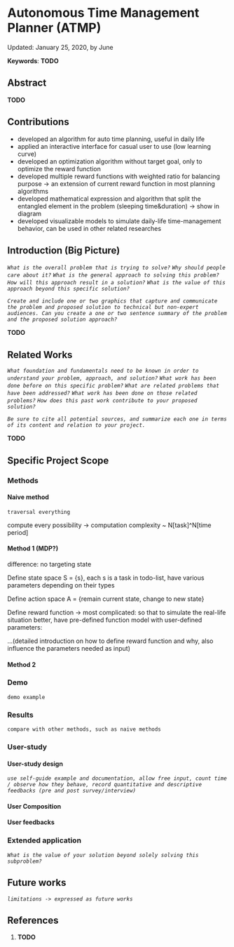 # Autonomous Time Management Planner (ATMP)

Updated: January 25, 2020, by June

**Keywords**: **TODO**

## Abstract

**TODO**



## Contributions

- developed an algorithm for auto time planning, useful in daily life
- applied an interactive interface for casual user to use (low learning curve)
- developed an optimization algorithm without target goal, only to optimize the reward function
- developed multiple reward functions with weighted ratio for balancing purpose -> an extension of current reward function in most planning algorithms 
- developed mathematical expression and algorithm that split the entangled element in the problem (sleeping time&duration) -> show in diagram
- developed visualizable models to simulate daily-life time-management behavior, can be used in other related researches


## Introduction (Big Picture)

*`What is the overall problem that is trying to solve?`* 
*`Why should people care about it?`* 
*`What is the general approach to solving this problem?`* 
*`How will this approach result in a solution?`* 
*`What is the value of this approach beyond this specific solution?`*

*`Create and include one or two graphics that capture and communicate the problem and proposed solution to technical but non-expert audiences. Can you create a one or two sentence summary of the problem and the proposed solution approach?`*

**TODO**



## Related Works
*`What foundation and fundamentals need to be known in order to understand your problem, approach, and solution?`*
*`What work has been done before on this specific problem?`*
*`What are related problems that have been addressed?`*
*`What work has been done on those related problems?`*
*`How does this past work contribute to your proposed solution?`*

*`Be sure to cite all potential sources, and summarize each one in terms of its content and relation to your project.`*

**TODO**



## Specific Project Scope
### Methods
#### Naive method

`traversal everything`

compute every possibility -> computation complexity ~ N[task]^N[time period]

#### Method 1 (MDP?)

difference: no targeting state

Define state space S = {s}, each s is a task in todo-list, have various parameters depending on their types

Define action space A = {remain current state, change to new state}

Define reward function -> most complicated: so that to simulate the real-life situation better, have pre-defined function model with user-defined parameters:

...(detailed introduction on how to define reward function and why, also influence the parameters needed as input)

#### Method 2


### Demo
`demo example`


### Results
`compare with other methods, such as naive methods`


### User-study
#### User-study design
*`use self-guide example and documentation, allow free input, count time / observe how they behave, record quantitative and descriptive feedbacks (pre and post survey/interview)`*

#### User Composition

#### User feedbacks


### Extended application
*`What is the value of your solution beyond solely solving this subproblem?`*


## Future works
*`limitations -> expressed as future works`*


## References
1. **TODO**



